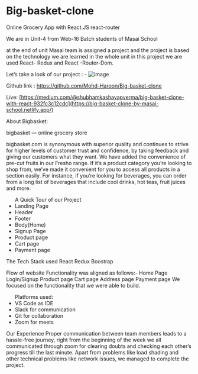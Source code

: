 # Big-basket-clone
Online Grocery App with React.JS react-router

We are in Unit-4 from Web-16 Batch students of Masai School

at the end of unit Masai team is assigned a project and the project is based on the technology we are learned in the whole unit in this project we are used React- Redux and React -Router-Dom.

Let’s take a look of our project : -
![image](https://user-images.githubusercontent.com/94439105/171357204-0c9e4681-352b-4fc6-b5fa-ff666c5f8f1d.png)


Github link : https://github.com/Mohd-Haroon/Big-basket-clone

Live: [https://medium.com/@shubhamkashayapverma/big-basket-clone-with-react-932fc3c12cdc](https://big-basket-clone-by-masai-school.netlify.app/)

About Bigbasket:

bigbasket — online grocery store

bigbasket.com is synonymous with superior quality and continues to strive for higher levels of customer trust and confidence, by taking feedback and giving our customers what they want. We have added the convenience of pre-cut fruits in our Fresho range. If it’s a product category you’re looking to shop from, we’ve made it convenient for you to access all products in a section easily. For instance, if you’re looking for beverages, you can order from a long list of beverages that include cool drinks, hot teas, fruit juices and more.


<ul>
A Quick Tour of our Project
  <li>Landing Page</li>
   <li>Header</li>
  <li>Footer</li>
  <li>Body(Home)</li> 
  <li>Signup Page</li>
   <li>Product page</li>
   <li>Cart page</li>
   <li>Payment page</li></ul>
<p></p>

The Tech Stack used
React 
Redux
Boostrap


Flow of website
Functionality was aligned as follows:-
Home Page
Login/Signup
Product page
Cart page
Address page
Payment page
We focused on the functionality that we were able to build.

<ul>Platforms used:
  <li>VS Code as IDE</li>
   <li>Slack for communication</li> 
  <li>Git for collaboration</li> 
  <li>Zoom for meets</li>
</ul>

Our Experience Proper communication between team members leads to a hassle-free journey, right from the beginning of the week we all communicated through zoom for clearing doubts and checking each other’s progress till the last minute. Apart from problems like load shading and other technical problems like network issues, we managed to complete the project.
